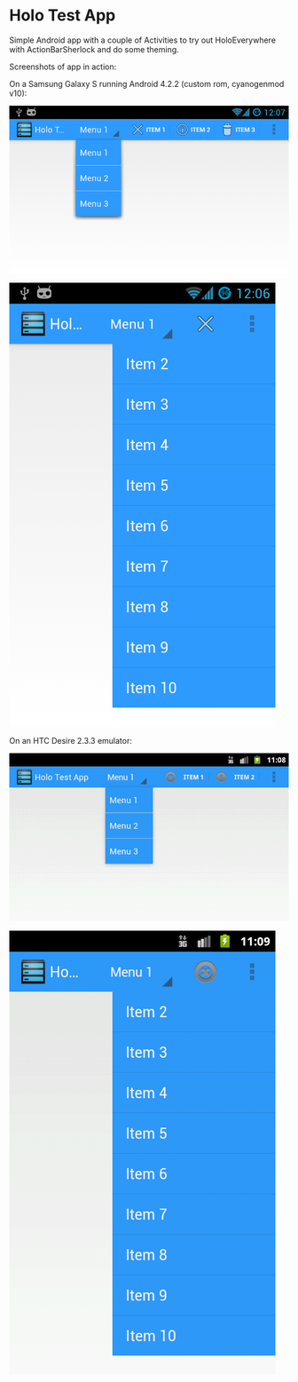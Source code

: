 Holo Test App
===========

Simple Android app with a couple of Activities to try out HoloEverywhere with ActionBarSherlock and do some theming.

Screenshots of app in action:

On a Samsung Galaxy S running Android 4.2.2 (custom rom, cyanogenmod v10):

![drop down nav](https://github.com/emmaguy/HoloTestApp/blob/master/screenshots/dropdownnavigation4.2.png)

![overflow menu](https://github.com/emmaguy/HoloTestApp/blob/master/screenshots/overflowmenu4.2.png)

On an HTC Desire 2.3.3 emulator:

![drop down nav](https://github.com/emmaguy/HoloTestApp/blob/master/screenshots/dropdownnavigation2.3.3.png)

![overflow menu](https://github.com/emmaguy/HoloTestApp/blob/master/screenshots/overflowmenu2.3.3.png)
